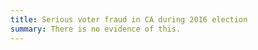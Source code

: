 ```yaml
---
title: Serious voter fraud in CA during 2016 election
summary: There is no evidence of this.
---
```

